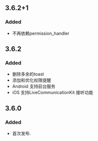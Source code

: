 ## 3.6.2+1
### Added
- 不再依赖permission_handler

## 3.6.2
### Added
- 删除多余的toast
- 添加和优化权限提醒
- Android 支持前台服务
- iOS 支持LiveCommunicationKit 接听功能


## 3.6.0
### Added
- 首次发布.